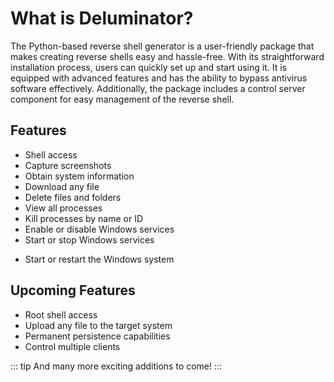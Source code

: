 # What is Deluminator?

The Python-based reverse shell generator is a user-friendly package that makes creating reverse shells easy and hassle-free. With its straightforward installation process, users can quickly set up and start using it. It is equipped with advanced features and has the ability to bypass antivirus software effectively. Additionally, the package includes a control server component for easy management of the reverse shell.

## Features

-   Shell access
-   Capture screenshots
-   Obtain system information
-   Download any file 
-   Delete files and folders
-   View all processes
-   Kill processes by name or ID
-   Enable or disable Windows services
-   Start or stop Windows services
*   Start or restart the Windows system

## Upcoming Features

-   Root shell access
-   Upload any file to the target system
-   Permanent persistence capabilities
-   Control multiple clients


::: tip
And many more exciting additions to come!
:::

